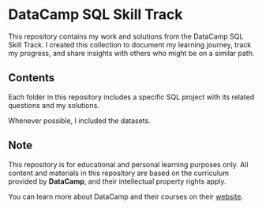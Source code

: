 # DataCamp SQL Skill Track

This repository contains my work and solutions from the DataCamp SQL Skill Track. I created this collection to document my learning journey, track my progress, and share insights with others who might be on a similar path.

## Contents

Each folder in this repository includes a specific SQL project with its related questions and my solutions.

Whenever possible, I included the datasets.

## Note

This repository is for educational and personal learning purposes only. All content and materials in this repository are based on the curriculum provided by **DataCamp**, and their intellectual property rights apply. 

You can learn more about DataCamp and their courses on their [website](https://www.datacamp.com).
